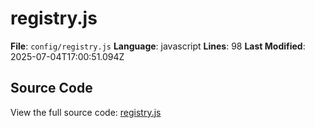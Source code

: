 # registry.js

**File**: `config/registry.js`
**Language**: javascript
**Lines**: 98
**Last Modified**: 2025-07-04T17:00:51.094Z

## Source Code

View the full source code: [registry.js](config/registry.js)
